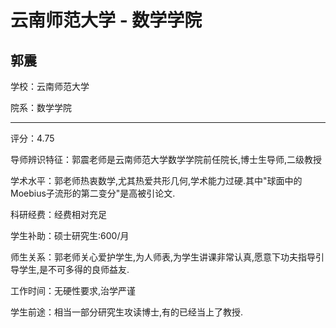 # 云南师范大学 - 数学学院

## 郭震

学校：云南师范大学

院系：数学学院

* * *

评分：4.75

导师辨识特征：郭震老师是云南师范大学数学学院前任院长,博士生导师,二级教授

学术水平：郭老师热衷数学,尤其热爱共形几何,学术能力过硬.其中&quot;球面中的Moebius子流形的第二变分&quot;是高被引论文.

科研经费：经费相对充足

学生补助：硕士研究生:600/月

师生关系：郭老师关心爱护学生,为人师表,为学生讲课非常认真,愿意下功夫指导引导学生,是不可多得的良师益友.

工作时间：无硬性要求,治学严谨

学生前途：相当一部分研究生攻读博士,有的已经当上了教授.